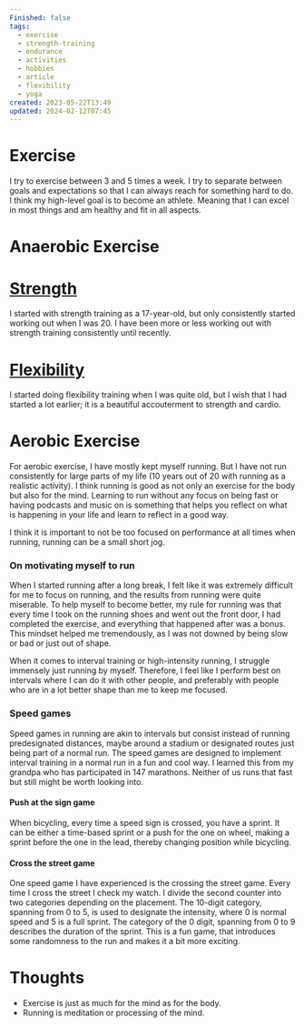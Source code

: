 ```yaml
---
Finished: false
tags:
  - exercise
  - strength-training
  - endurance
  - activities
  - hobbies
  - article
  - flexibility
  - yoga
created: 2023-05-22T13:49
updated: 2024-02-12T07:45
---
```

# Exercise

I try to exercise between 3 and 5 times a week. I try to separate between goals and expectations so that I can always reach for something hard to do. 
I think my high-level goal is to become an athlete. Meaning that I can excel in most things and am healthy and fit in all aspects. 

# Anaerobic Exercise


# [Strength](Strength/Strength.md)
I started with strength training as a 17-year-old, but only consistently started working out when I was 20. I have been more or less working out with strength training consistently until recently. 



# [Flexibility](Flexibility/Flexibility.md)
I started doing flexibility training when I was quite old, but I wish that I had started a lot earlier; it is a beautiful accouterment to strength and cardio. 
# Aerobic Exercise

For aerobic exercise, I have mostly kept myself running. But I have not run consistently for large parts of my life (10 years out of 20 with running as a realistic activity). 
I think running is good as not only an exercise for the body but also for the mind. Learning to run without any focus on being fast or having podcasts and music on is something that helps you reflect on what is happening in your life and learn to reflect in a good way. 

I think it is important to not be too focused on performance at all times when running, running can be a small short jog. 

### On motivating myself to run
When I started running after a long break, I felt like it was extremely difficult for me to focus on running, and the results from running were quite miserable. To help myself to become better, my rule for running was that every time I took on the running shoes and went out the front door, I had completed the exercise, and everything that happened after was a bonus. This mindset helped me tremendously, as I was not downed by being slow or bad or just out of shape. 

When it comes to interval training or high-intensity running, I struggle immensely just running by myself. Therefore, I feel like I perform best on intervals where I can do it with other people, and preferably with people who are in a lot better shape than me to keep me focused. 

### Speed games
Speed games in running are akin to intervals but consist instead of running predesignated distances, maybe around a stadium or designated routes just being part of a normal run. The speed games are designed to implement interval training in a normal run in a fun and cool way.  I learned this from my grandpa who has participated in 147 marathons. Neither of us runs that fast but still might be worth looking into. 


#### Push at the sign game
When bicycling, every time a speed sign is crossed, you have a sprint.  It can be either a time-based sprint or a push for the one on wheel, making a sprint before the one in the lead, thereby changing position while bicycling. 

#### Cross the street game
One speed game I have experienced is the crossing the street game. Every time I cross the street I check my watch. I divide the second counter into two categories depending on the placement. 
The 10-digit category, spanning from 0 to 5, is used to designate the intensity, where 0 is normal speed and 5 is a full sprint. 
The category of the 0 digit, spanning from 0 to 9 describes the duration of the sprint. 
This is a fun game, that introduces some randomness to the run and makes it a bit more exciting. 

# Thoughts 
- Exercise is just as much for the mind as for the body. 
- Running is meditation or processing of the mind. 


